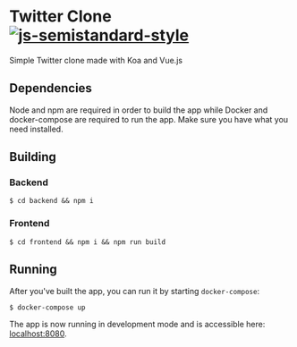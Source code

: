 # Twitter Clone [![js-semistandard-style](https://img.shields.io/badge/code%20style-semistandard-brightgreen.svg?style=flat-square)](https://github.com/Flet/semistandard)
Simple Twitter clone made with Koa and Vue.js

## Dependencies
Node and npm are required in order to build the app while Docker and docker-compose are required to run the app. Make sure you have what you need installed.

## Building

### Backend
```
$ cd backend && npm i
```

### Frontend
```
$ cd frontend && npm i && npm run build
```

## Running
After you've built the app, you can run it by starting `docker-compose`:
```
$ docker-compose up
```
The app is now running in development mode and is accessible here: [localhost:8080]().
